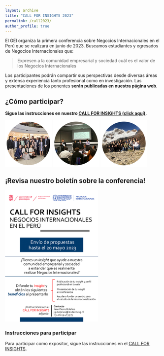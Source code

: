```yaml
---
layout: archive
title: "CALL FOR INSIGHTS 2023"
permalink: /call2023/
author_profile: true
---
```

 
El GEI organiza la primera conferencia sobre Negocios Internacionales en el Perú que se realizará en junio de 2023. Buscamos estudiantes y egresados de Negocios Internacionales que:

>  Expresen a la comunidad empresarial y sociedad cuál es el valor de los Negocios Internacionales
  
Los participantes podrán compartir sus perspectivas desde diversas áreas y extensa experiencia tanto profesional como en investigación. Las presentaciones de los ponentes **serán publicadas en nuestra página web**.

## ¿Cómo participar?

**Sigue las instrucciones en nuestro [CALL FOR INSIGHTS (click aquí)](https://isg-gei.github.io/files/Call-for-Insights-NNII-UP-2023.pdf).**

<p float="center">
  <img alt="Encuentro NNII UP 2023" src="/images/encuentro.png" width="30%" /> 
  <img alt="En MINCETUR 2017" src="/images/mincetur.png" width="30%" /> 
  <img alt="PIVE Nacional Norte 2019" src="/images/montana.png" width="30%" />
</p>

## ¡Revisa nuestro boletín sobre la conferencia!

<!--
![boletin call for insights NNII UP 2023](/images/banner2023.png)
-->
<img src="/images/banner2023.png" alt="boletin de convocatoria 2023" title="Boletin CALL FOR INSIGHTS 2023" width="60%" height="60%">

### Instrucciones para participar

Para participar como expositor, sigue las instrucciones en el [CALL FOR INSIGHTS](https://isg-gei.github.io/files/Call-for-Insights-NNII-UP-2023.pdf).


